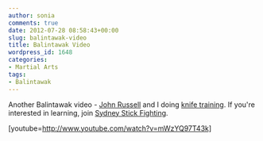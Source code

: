 ```yaml
---
author: sonia
comments: true
date: 2012-07-28 08:58:43+00:00
slug: balintawak-video
title: Balintawak Video
wordpress_id: 1648
categories:
- Martial Arts
tags:
- Balintawak
---
```


Another Balintawak video - [John Russell](http://www.russellbalintawak.com/) and I doing [knife training](http://www.youtube.com/watch?v=mWzYQ97T43k). If you're interested in learning, join [Sydney Stick Fighting](http://www.meetup.com/Sydney-Stick-Fighting/).

[youtube=http://www.youtube.com/watch?v=mWzYQ97T43k]
